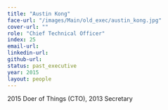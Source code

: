```yaml
---
title: "Austin Kong"
face-url: "/images/Main/old_exec/austin_kong.jpg"
cover-url: ""
role: "Chief Technical Officer"
index: 25
email-url:
linkedin-url:
github-url:
status: past_executive
year: 2015
layout: people
---
```

2015 Doer of Things (CTO), 2013 Secretary